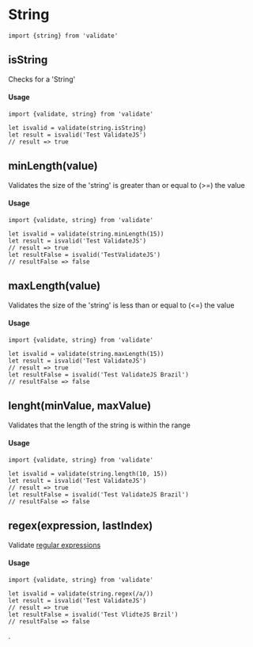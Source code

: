 # String

```es6
import {string} from 'validate'
```

## isString

Checks for a 'String'

#### Usage

```es6
import {validate, string} from 'validate'

let isvalid = validate(string.isString)
let result = isvalid('Test ValidateJS')
// result => true
```

## minLength(value)

Validates the size of the 'string' is greater than or equal to (>=) the value

#### Usage
```es6
import {validate, string} from 'validate'

let isvalid = validate(string.minLength(15))
let result = isvalid('Test ValidateJS')
// result => true
let resultFalse = isvalid('TestValidateJS')
// resultFalse => false
```

## maxLength(value)

Validates the size of the 'string' is less than or equal to (<=) the value

#### Usage
```es6
import {validate, string} from 'validate'

let isvalid = validate(string.maxLength(15))
let result = isvalid('Test ValidateJS')
// result => true
let resultFalse = isvalid('Test ValidateJS Brazil')
// resultFalse => false
```

## lenght(minValue, maxValue)

Validates that the length of the string is within the range

#### Usage

```es6
import {validate, string} from 'validate'

let isvalid = validate(string.length(10, 15))
let result = isvalid('Test ValidateJS')
// result => true
let resultFalse = isvalid('Test ValidateJS Brazil')
// resultFalse => false
```

## regex(expression, lastIndex)

Validate [regular expressions](https://developer.mozilla.org/en-US/docs/Web/JavaScript/Guide/Regular_Expressions)

#### Usage

```es6
import {validate, string} from 'validate'

let isvalid = validate(string.regex(/a/))
let result = isvalid('Test ValidateJS')
// result => true
let resultFalse = isvalid('Test VlidteJS Brzil')
// resultFalse => false
```

.
